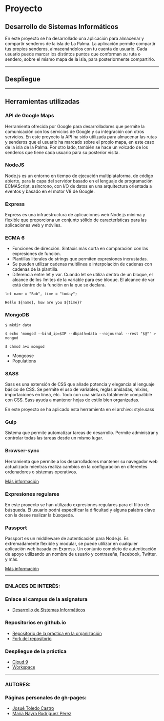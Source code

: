 # Proyecto 

## Desarrollo de Sistemas Informáticos

En este proyecto se ha desarrollado una aplicación para almacenar y compartir senderos de la isla de La Palma. 
La aplicación permite compartir tus propios senderos, almacenándolos con tu cuenta de usuario. 
Cada usuario puede marcar los distintos puntos que conforman su ruta o sendero, sobre el mismo mapa de la isla, para posteriormente compartirlo.

--------

## Despliegue


--------

## Herramientas utilizadas

### API de Google Maps

Herramienta ofrecida por Google para desarrolladores que permite la comunicación con los servicios de Google y su integración con otros servicios. 
En este proyecto la API ha sido utilizada para almacenar las rutas y senderos que el usuario ha marcado sobre el propio mapa, en este caso de la isla de la Palma.
Por otro lado, también se hace un volcado de los senderos que tiene cada usuario para su posterior visita.

### NodeJS

Node.js es un entorno en tiempo de ejecución multiplataforma, de código abierto, para la capa del servidor basado en el lenguaje de programación ECMAScript, asíncrono, con I/O de datos en una arquitectura orientada a eventos y basado en el motor V8 de Google.

### Express

Express es una infraestructura de aplicaciones web Node.js mínima y flexible que proporciona un conjunto sólido de características para las aplicaciones web y móviles.

### ECMA 6

* Funciones de dirección. Sintaxis más corta en comparación con las expresiones de función.
* Plantillas literales de strings que permiten expresiones incrustadas.
* Se pueden utilizar cadenas multilínea e interpolación de cadenas con cadenas de la plantilla.
* Diferencia entre let y var.
Cuando let se utiliza dentro de un bloque, el alcance de los límites de la variable para ese bloque. El alcance de var está dentro de la función en la que se declara.

`let name = "Bob", time = "today";`

`Hello ${name}, how are you ${time}?`

### MongoDB

`$ mkdir data`

`$ echo 'mongod --bind_ip=$IP --dbpath=data --nojournal --rest "$@"' > mongod`

`$ chmod a+x mongod`

* Mongoose
* Populations

### SASS

Sass es una extensión de CSS que añade potencia y elegancia al lenguaje básico de CSS. 
Se permite el uso de variables, reglas anidadas, mixins, importaciones en línea, etc. 
Todo con una sintaxis totalmente compatible con CSS. Sass ayuda a mantener hojas de estilo bien organizadas.

En este proyecto se ha aplicado esta herramienta en el archivo: style.sass

### Gulp

Sistema que permite automatizar tareas de desarrollo. Permite administrar y controlar todas las tareas desde un mismo lugar.

### Browser-sync

Herramienta que permite a los desarrolladores mantener su navegador web actualizado mientras realiza cambios en la configuración en diferentes ordenadores o sistemas operativos.

[Más información](https://www.browsersync.io/)

### Expresiones regulares

En este proyecto se han utilizado expresiones regulares para el filtro de búsqueda.
El usuario podrá especificar la dificultad y alguna palabra clave con la desee realizar la búsqueda.

### Passport

Passport es un middleware de autenticación para Node.js. 
Es extremadamente flexible y modular, se puede utilizar en cualquier aplicación web basada en Express. 
Un conjunto completo de autenticación de apoyo utilizando un nombre de usuario y contraseña, Facebook, Twitter, y más.

[Más información](http://passportjs.org/)

--------

### ENLACES DE INTERÉS:
### Enlace al campus de la asignatura

* [Desarrollo de Sistemas Informáticos](https://campusvirtual.ull.es/my/)


### Repositorios en github.io

* [Repositorio de la práctica en la organización](https://github.com/ULL-ESIT-GRADOII-DSI/proyecto-final-Josue-Nayra)
* [Fork del repositorio](https://github.com/alu0100406122/proyecto-final-Josue-Nayra)


### Despliegue de la práctica

* [Cloud 9]()
* [Workspace]()

--------

### AUTORES: 
### Páginas personales de gh-pages:

* [Josué Toledo Castro](http://josuetc94.github.io/)
* [María Nayra Rodríguez Pérez](http://alu0100406122.github.io/)